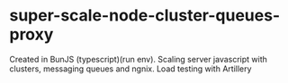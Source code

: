 # super-scale-node-cluster-queues-proxy
Created in BunJS (typescript)(run env). Scaling server javascript with clusters, messaging queues and ngnix. Load testing with Artillery
